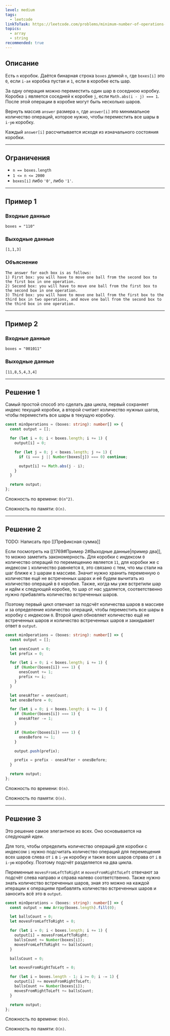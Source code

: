 ```yaml
---
level: medium
tags:
  - leetcode
linkToTask: https://leetcode.com/problems/minimum-number-of-operations-to-move-all-balls-to-each-box/description/?envType=problem-list-v2&envId=array
topics:
  - array
  - string
recommended: true
---
```

## Описание

Есть `n` коробок. Даётся бинарная строка `boxes` длиной `n`, где `boxes[i]` это `0`, если `i-ая` коробка пустая и `1`, если в коробке есть шар.

За одну операция можно переместить один шар в соседнюю коробку. Коробка `i` является соседней к коробке `j`, если `Math.abs(i - j) === 1`. После этой операции в коробке могут быть несколько шаров.

Вернуть массив `answer` размера `n`, где `answer[i]` это минимальное количество операций, которое нужно, чтобы переместить все шары в `i-ую` коробку.

Каждый `answer[i]` рассчитывается исходя из изначального состояния коробки. 

---
## Ограничения

- `n == boxes.length`
- `1 <= n <= 2000`
- `boxes[i]` либо `'0'`, либо `'1'`.

---
## Пример 1

### Входные данные

```
boxes = "110"
```
### Выходные данные

```
[1,1,3]
```
### Объяснение

```
The answer for each box is as follows:
1) First box: you will have to move one ball from the second box to the first box in one operation.
2) Second box: you will have to move one ball from the first box to the second box in one operation.
3) Third box: you will have to move one ball from the first box to the third box in two operations, and move one ball from the second box to the third box in one operation.
```

---
## Пример 2

### Входные данные

```
boxes = "001011"
```
### Выходные данные

```
[11,8,5,4,3,4]
```

---
## Решение 1

Самый простой способ это сделать два цикла, первый сохраняет индекс текущий коробки, а второй считает количество нужных шагов, чтобы переместить все шары в текущую коробку.

```typescript
const minOperations = (boxes: string): number[] => {
  const output = [];

  for (let i = 0; i < boxes.length; i += 1) {
    output[i] = 0;

    for (let j = 0; j < boxes.length; j += 1) {
      if (i === j || Number(boxes[j]) === 0) continue;

      output[i] += Math.abs(j - i);
    }
  }

  return output;
};
```

Сложность по времени: `O(n^2)`.

Сложность по памяти: `O(n)`.

---
## Решение 2

TODO: Написать про [[Префиксная сумма]]

Если посмотреть на [[1769#Пример 2#Выходные данные|пример два]], то можно заметить закономерность. Для коробки с индексом `0` количество операций по перемещению является `11`, для коробки же с индексом `1` количество равняется `8`, это связано с тем, что мы стали на шаг ближе к `3` шарам в массиве. Значит нужно хранить переменную о количестве ещё не встреченных шарах и её будем вычитать из количество операций в `0` коробке. Также, когда мы уже встретили шар и идём к следующей коробке, то шар от нас удаляется, соответственно нужно прибавлять количество встреченных шаров.

Поэтому первый цикл отвечает за подсчёт количества шаров в массиве и за определение количество операций, чтобы переместить все шары в коробку с индексом `0`. Второй цикл обновляет количество ещё не встреченных шаров и количество встреченных шаров и закидывает ответ в `output`.

```typescript
const minOperations = (boxes: string): number[] => {
  const output = [];

  let onesCount = 0;
  let prefix = 0;

  for (let i = 0; i < boxes.length; i += 1) {
    if (Number(boxes[i]) === 1) {
      onesCount += 1;
      prefix += i;
    }
  }

  let onesAfter = onesCount;
  let onesBefore = 0;

  for (let i = 0; i < boxes.length; i += 1) {
    if (Number(boxes[i]) === 1) {
      onesAfter -= 1;
    }

    if (Number(boxes[i]) === 1) {
      onesBefore += 1;
    }

    output.push(prefix);

    prefix = prefix - onesAfter + onesBefore;
  }

  return output;
};
```

Сложность по времени: `O(n)`.

Сложность по памяти: `O(n)`.

---
## Решение 3

Это решение самое элегантное из всех. Оно основывается на следующей идеи.

Для того, чтобы определить количество операций для коробки с индексом `i` нужно подсчитать количество операций для перемещения всех шаров слева от `i` в `i-ую` коробку и также всех шаров справа от `i` в `i-ую` коробку. Поэтому подсчёт разделяется на два цикла. 

Переменные `movesFromLeftToRight` и `movesFromRightToLeft` отвечают за подсчёт слева направо и справа налево соответственно. Также нужно знать количество встреченных шаров, зная это можно на каждой итерации к операциям прибавлять количество встреченных шаров и заносить всё это в `output`.

```typescript
const minOperations = (boxes: string): number[] => {
  const output = new Array(boxes.length).fill(0);

  let ballsCount = 0;
  let movesFromLeftToRight = 0;

  for (let i = 0; i < boxes.length; i += 1) {
    output[i] = movesFromLeftToRight;
    ballsCount += Number(boxes[i]);
    movesFromLeftToRight += ballsCount;
  }

  ballsCount = 0;

  let movesFromRightToLeft = 0;

  for (let i = boxes.length - 1; i >= 0; i -= 1) {
    output[i] += movesFromRightToLeft;
    ballsCount += Number(boxes[i]);
    movesFromRightToLeft += ballsCount;
  }

  return output;
};
```

Сложность по времени: `O(n)`.

Сложность по памяти: `O(n)`.
